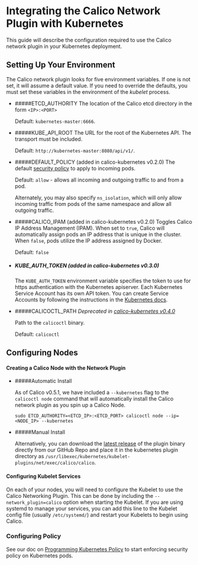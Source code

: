 # Integrating the Calico Network Plugin with Kubernetes

This guide will describe the configuration required to use the Calico network plugin in your Kubernetes deployment.

## Setting Up Your Environment 
   The Calico network plugin looks for five environment variables. If one is not set, it will assume a default value. If you need to override the defaults, you must set these variables in the environment of the _kubelet_ process.

* #####ETCD_AUTHORITY
   The location of the Calico etcd directory in the form `<IP>:<PORT>`
   
   Default: `kubernetes-master:6666`.

* #####KUBE_API_ROOT
   The URL for the root of the Kubernetes API. The transport must be included. 

   Default: `http://kubernetes-master:8080/api/v1/`.

* #####DEFAULT_POLICY (added in calico-kubernetes v0.2.0)
   The default [security policy](http://docs.projectcalico.org/en/latest/security-model.html) to apply to incoming pods. 
   
   Default: `allow` - allows all incoming and outgoing traffic to and from a pod. 

   Alternately, you may also specify `ns_isolation`, which will only allow incoming traffic from pods of the same namespace and allow all outgoing traffic.

* #####CALICO_IPAM (added in calico-kubernetes v0.2.0)
   Toggles Calico IP Address Management (IPAM). When set to `true`, Calico will automatically assign pods an IP address that is unique in the cluster. When `false`, pods utilize the IP address assigned by Docker.

   Default: `false`

* ##### KUBE_AUTH_TOKEN (added in calico-kubernetes v0.3.0)
   The `KUBE_AUTH_TOKEN` environment variable specifies the token to use for https authentication with the Kubernetes apiserver. Each Kubernetes Service Account has its own API token. You can create Service Accounts by following the instructions in the [Kubernetes docs](http://kubernetes.io/v1.0/docs/user-guide/service-accounts.html).

+ #####CALICOCTL_PATH
   _Deprecated in [calico-kubernetes v0.4.0](https://github.com/projectcalico/calico-kubernetes/releases/tag/v0.4.0)_

   Path to the `calicoctl` binary.

   Default: `calicoctl`

## Configuring Nodes

#### Creating a Calico Node with the Network Plugin

* #####Automatic Install

   As of Calico v0.5.1, we have included a `--kubernetes` flag to the `calicoctl node` command that will automatically install the Calico network plugin as you spin up a Calico Node.
   ```
   sudo ETCD_AUTHORITY=<ETCD_IP>:<ETCD_PORT> calicoctl node --ip=<NODE_IP> --kubernetes
   ```

* #####Manual Install

   Alternatively, you can download the [latest release](https://github.com/projectcalico/calico-docker/releases/latest) of the plugin binary directly from our GitHub Repo and place it in the kubernetes plugin directory as `/usr/libexec/kubernetes/kubelet-plugins/net/exec/calico/calico`.

#### Configuring Kubelet Services
   On each of your nodes, you will need to configure the Kubelet to use the Calico Networking Plugin. This can be done by including the `--network_plugin=calico` option when starting the Kubelet. If you are using systemd to manage your services, you can add this line to the Kubelet config file (usually `/etc/systemd/`) and restart your Kubelets to begin using Calico.

### Configuring Policy
   See our doc on [Programming Kubernetes Policy](KubernetesPolicy.md) to start enforcing security policy on Kubernetes pods.
